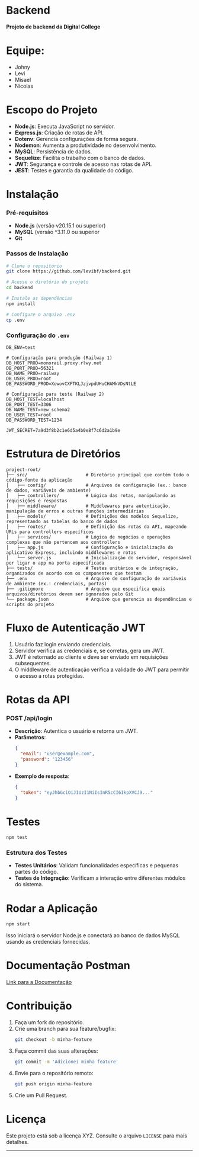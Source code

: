 # Backend
**Projeto de backend da Digital College**

# Equipe:
- Johny
- Levi
- Misael
- Nicolas

# Escopo do Projeto
- **Node.js**: Executa JavaScript no servidor.
- **Express.js**: Criação de rotas de API.
- **Dotenv**: Gerencia configurações de forma segura.
- **Nodemon**: Aumenta a produtividade no desenvolvimento.
- **MySQL**: Persistência de dados.
- **Sequelize**: Facilita o trabalho com o banco de dados.
- **JWT**: Segurança e controle de acesso nas rotas de API.
- **JEST**: Testes e garantia da qualidade do código.

# Instalação

### Pré-requisitos
- **Node.js** (versão v20.15.1 ou superior)
- **MySQL** (versão ^3.11.0 ou superior
- **Git**

### Passos de Instalação
```bash
# Clone o repositório
git clone https://github.com/levibf/backend.git

# Acesse o diretório do projeto
cd backend

# Instale as dependências
npm install

# Configure o arquivo .env
cp .env
```

### Configuração do `.env`
```env
DB_ENV=test

# Configuração para produção (Railway 1)
DB_HOST_PROD=monorail.proxy.rlwy.net
DB_PORT_PROD=56321
DB_NAME_PROD=railway
DB_USER_PROD=root
DB_PASSWORD_PROD=XowovCXFTKLJzjvpdUHuCHAMkVDsNtLE

# Configuração para teste (Railway 2)
DB_HOST_TEST=localhost
DB_PORT_TEST=3306
DB_NAME_TEST=new_schema2
DB_USER_TEST=root
DB_PASSWORD_TEST=1234

JWT_SECRET=7a9d3f8b2c1e6d5a4b0e8f7c6d2a1b9e
```

# Estrutura de Diretórios
```
project-root/
├── src/                      # Diretório principal que contém todo o código-fonte da aplicação
│   ├── config/               # Arquivos de configuração (ex.: banco de dados, variáveis de ambiente)
│   ├── controllers/          # Lógica das rotas, manipulando as requisições e respostas
│   ├── middleware/           # Middlewares para autenticação, manipulação de erros e outras funções intermediárias
│   ├── models/               # Definições dos modelos Sequelize, representando as tabelas do banco de dados
│   ├── routes/               # Definição das rotas da API, mapeando URLs para controllers específicos
│   ├── services/             # Lógica de negócios e operações complexas que não pertencem aos controllers
│   ├── app.js                # Configuração e inicialização do aplicativo Express, incluindo middlewares e rotas
│   └── server.js             # Inicialização do servidor, responsável por ligar o app na porta especificada
├── tests/                    # Testes unitários e de integração, organizados de acordo com os componentes que testam
├── .env                      # Arquivo de configuração de variáveis de ambiente (ex.: credenciais, portas)
├── .gitignore                # Arquivo que especifica quais arquivos/diretórios devem ser ignorados pelo Git
└── package.json              # Arquivo que gerencia as dependências e scripts do projeto

```

# Fluxo de Autenticação JWT
1. Usuário faz login enviando credenciais.
2. Servidor verifica as credenciais e, se corretas, gera um JWT.
3. JWT é retornado ao cliente e deve ser enviado em requisições subsequentes.
4. O middleware de autenticação verifica a validade do JWT para permitir o acesso a rotas protegidas.

# Rotas da API

### POST /api/login
- **Descrição**: Autentica o usuário e retorna um JWT.
- **Parâmetros**: 
  ```json
  {
    "email": "user@example.com",
    "password": "123456"
  }
  ```
- **Exemplo de resposta**:
  ```json
  {
    "token": "eyJhbGciOiJIUzI1NiIsInR5cCI6IkpXVCJ9..."
  }
  ```

# Testes

```bash
npm test
```

### Estrutura dos Testes
- **Testes Unitários**: Validam funcionalidades específicas e pequenas partes do código.
- **Testes de Integração**: Verificam a interação entre diferentes módulos do sistema.

# Rodar a Aplicação
```bash
npm start
```
Isso iniciará o servidor Node.js e conectará ao banco de dados MySQL usando as credenciais fornecidas.

# Documentação Postman
[Link para a Documentação](https://equipe-de-back.postman.co/workspace/Equipe-de-Back-Workspace~ddd28954-df55-4cb4-8fce-e05720145d31/collection/37358673-7db39b86-a15c-4cbc-92a7-132a115538a7?action=share&creator=37358673)

# Contribuição
1. Faça um fork do repositório.
2. Crie uma branch para sua feature/bugfix:
   ```bash
   git checkout -b minha-feature
   ```
3. Faça commit das suas alterações:
   ```bash
   git commit -m 'Adicionei minha feature'
   ```
4. Envie para o repositório remoto:
   ```bash
   git push origin minha-feature
   ```
5. Crie um Pull Request.

# Licença
Este projeto está sob a licença XYZ. Consulte o arquivo `LICENSE` para mais detalhes.

---


